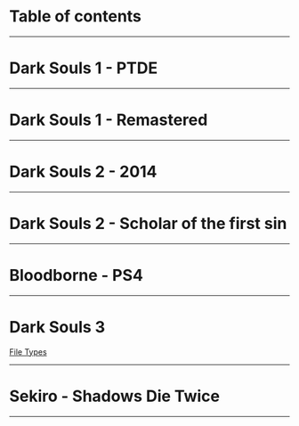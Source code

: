 # Table of contents

***
# Dark Souls 1 - PTDE
***
# Dark Souls 1 - Remastered
***
# Dark Souls 2 - 2014
***
# Dark Souls 2 - Scholar of the first sin
***
# Bloodborne - PS4
***
# Dark Souls 3
[File Types](https://github.com/NamelessHoodie/From-Software-Modding-Documentation/wiki/File-Types)
***
# Sekiro - Shadows Die Twice


***

